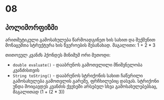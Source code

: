 # 08

## პოლიმორფიზმი

არითმეტიკული გამოსახულება წარმოადგინეთ ხის სახით და შექმენით მონაცემთა სტრუქტურა ხის წვეროების შესანახად.
მაგალითი: 1 + 2 \* 3

თითოეულ კვანძს ჰქონდეს მინიმუმ ორი მეთოდი:

- `double evaluate()` -­ დააბრუნოს გამოთვლილი მნიშვნელობა კვანძისთვის
- `String toString()` -­ დააბრუნოს სტრიქონის სახით ჩაწერილი გამოსახულება გამოთვლის გარეშე, ფრჩხილებიც დასვას. სტრიქონი უნდა მოიცავდეს კვანძის ქვეხეში არსებულ სხვა გამოსახულებებსაც, მაგალითად (1 + (2 \* 3))

